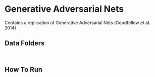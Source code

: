 # Generative Adversarial Nets

Contains a replication of Generative Adversarial Nets (Goodfellow et al. 2014)

## Data Folders
```


```

## How To Run

```SHELL

```
